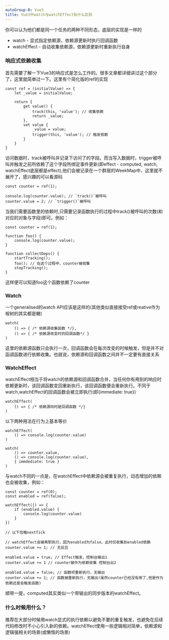 ```yaml
---
autoGroup-0: Vue3
title: Vue3中watch与watchEffect有什么区别
---
```


你可以认为他们都是同一个任务的两种不同形态，底层的实现是一样的
- watch - 显式指定依赖源，依赖源更新时执行回调函数
- watchEffect - 自动收集依赖源，依赖源更新时重新执行自身

### 响应式依赖收集
首先需要了解一下Vue3的响应式是怎么工作的。很多文章都详细讲过这个部分了，这里就简单过一下。这里有个简化版的ref的实现
```
const ref = (initialValue) => {
    let _value = initialValue;

    return {
        get value() {
            track(this, 'value'); // 收集依赖
            return _value;
        },
        set value {
            _value = value;
            trigger(this, 'value'); // 触发依赖
        }
    }
}
```
访问数据时，track被呼叫并记录下访问了的字段。而当写入数据时，trigger被呼叫并触发之前所依赖了这个字段所绑定事件更新(即effect - computed, watch, watchEffect底层都是effect),他们会被记录在一个群居的WeekMap中，这里就不展开了，感兴趣的可以看源码
```
const counter = ref(1);

console.log(counter.value); // `track()`被呼叫
counter.value = 2; // `trigger()`被呼叫
```
当我们需要函数里的依赖时,只需要记录函数执行的过程中track()被呼叫的次数(和对应的对象与字段)即可。例如：
```
const counter = ref(1);

function foo() {
    console.log(counter.value);
}

function collectDeps() {
    startTracking();
    foo(); // 在这个过程中，counter被收集
    stopTracking();
}
```
这样便可以知道foo这个函数依赖了counter

### Watch
一个generalised的watch API应该是这样的(其他类似直接接受ref或reative作为桉树的其实都是糖)
```
watch(
    () => { /* 依赖源收集函数 */},
    () => { /* 依赖源改变时的回调函数*/ }
)
```
这里的依赖源函数只会执行一次，回调函数会在每次改变的时候触发，但是并不对函调函数进行依赖收集。也就说，依赖源和回调函数之间并不一定要有直接关系

### WatchEffect
watchEffect相当于将watch的依赖源和回调函数合并，当任何你有用到的响应时依赖更新时，该回调函数变回重新执行，该回调函数便会重新执行。不同于watch,watchEffect的回调函数会被立即执行(即{immediate: true})
```
watchEffect(
    () => { /* 依赖源同时是回调函数 */}
)
```
以下两种用法在行为上基本等价
```
watchEffect(
    () => console.log(counter.value)
)

watch(
    () => counter.value,
    () => console.log(counter.value),
    { immdediate: true }
)
```
与watch不同的一点是，在watchEffect中依赖源会被重复执行，动态增加的依赖也会被收集，例如：
```
const counter = ref(0);
const enabled = ref(false);

watchEffect(() => {
    if (enabled.value) {
        console.log(counter.value)
    }
})

// 以下忽略nextTick

// watchEffect会被离职执行，因为enabled为false，此时仅收集到enabled依赖
counter.value += 1; // 无反应

enabled.value = true; // Effect触发，控制台输出1
counter.value += 1 // counter被作为依赖收集 控制台出2

enabled.value = false; // 函数呗重新执行，无输出
counter.value += 1; // 函数被重新执行，无输出(虽然counter已经没有用了,但是作为依赖还是会触发函数)
```
顺带一提，computed其实类似一个带输出的同步版本的watchEffect。

### 什么时候用什么？
推荐在大部分时候用watch显式的执行依赖以避免不要的重复触发，也避免在后续代码修改时不小心引入新的依赖。watchEffect使用一些逻辑相对简单，依赖源和逻辑强相关的场景(或懒惰的场景)



